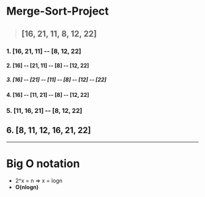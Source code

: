# Merge-Sort-Project

> ## **[16, 21, 11, 8, 12, 22]**

### 1. [16, 21, 11] -- [8, 12, 22]
#### 2. [16] -- [21, 11] -- [8] -- [12, 22]
##### 3. [16] -- [21] -- [11] -- [8] -- [12] -- [22]
#### 4. [16] -- [11, 21] -- [8] -- [12, 22]
### 5. [11, 16, 21] -- [8, 12, 22]
## 6. **[8, 11, 12, 16, 21, 22]**
----------
# Big O notation
- 2^x = n => x = logn
- **O(nlogn)**